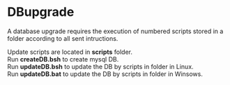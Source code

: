 # DBupgrade

A database upgrade requires the execution of numbered scripts stored in a folder according to all sent intructions. 

Update scripts are located in <strong>scripts</strong> folder.</br>
Run <strong>createDB.bsh</strong> to create mysql DB.</br>
Run <strong>updateDB.bsh</strong> to update the DB by scripts in folder in Linux.</br>
Run <strong>updateDB.bat</strong> to update the DB by scripts in folder in Winsows.

